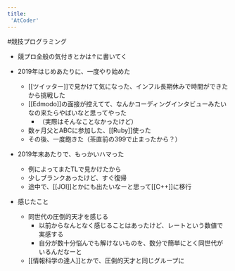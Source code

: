```yaml
---
title:
 'AtCoder'
---
```


#競技プログラミング
- 競プロ全般の気付きとかは↑に書いてく

- 2019年はじめあたりに、一度やり始めた
    - [[ツイッター]]で見かけて気になった、インフル長期休みで時間ができたから挑戦した
    - [[Edmodo]]の面接が控えてて、なんかコーディングインタビューみたいなの来たらやばいなと思ってやった
        - （実際はそんなことなかったけど）
    - 数ヶ月父とABCに参加した、[[Ruby]]使った
    - その後、一度飽きた（茶直前の399で止まったから？）

- 2019年末あたりで、もっかいハマった
    - 例によってまたTLで見かけたから
    - 少しブランクあったけど、すぐ復帰
    - 途中で、[[JOI]]とかにも出たいなーと思って[[C++]]に移行

- 感じたこと
    - 同世代の圧倒的天才を感じる
        - 以前からなんとなく感じることはあったけど、レートという数値で実感する
        - 自分が数十分悩んでも解けないものを、数分で簡単にとく同世代がいるんだなーと
    - [[情報科学の達人]]とかで、圧倒的天才と同じグループに